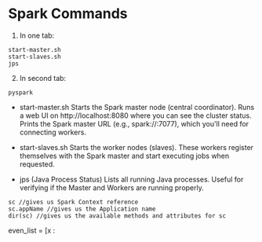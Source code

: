# Spark Commands

1. In one tab:
```
start-master.sh
start-slaves.sh
jps
```

2. In second tab:
```
pyspark
```
- start-master.sh
Starts the Spark master node (central coordinator).
Runs a web UI on http://localhost:8080 where you can see the cluster status.
Prints the Spark master URL (e.g., spark://<your-hostname>:7077), which you'll need for connecting workers.

- start-slaves.sh
Starts the worker nodes (slaves).
These workers register themselves with the Spark master and start executing jobs when requested.

- jps (Java Process Status)
Lists all running Java processes.
Useful for verifying if the Master and Workers are running properly.

```
sc //gives us Spark Context reference
sc.appName //gives us the Application name
dir(sc) //gives us the available methods and attributes for sc
```

even_list = [x : 
